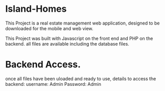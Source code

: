 # Island-Homes
This Project is a real estate management web application, designed to be downloaded for the mobile and web view.

This Project was built with Javascript on the front end and PHP on the backend.
all files are available including the database files.


# Backend Access.
once all files have been uloaded and ready to use, details to access the backend:
username: Admin
Password: Admin

